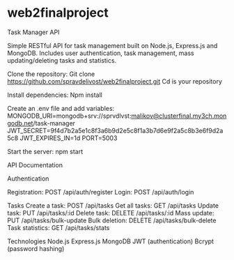 # web2finalproject

Task Manager API

Simple RESTful API for task management built on Node.js, Express.js and MongoDB. Includes user authentication, task management, mass updating/deleting tasks and statistics.


Clone the repository:
Git clone https://github.com/spravdelivost/web2finalproject.git
Cd is your repository

Install dependencies:
Npm install

Create an .env file and add variables:
MONGODB_URI=mongodb+srv://sprvdlvst:malikov@clusterfinal.my3ch.mongodb.net/task-manager
JWT_SECRET=9f4d7b2a5e1c8f3a6b9d2e5c8f1a3b7d6e9f2a5c8b3e6f9d2a5c8
JWT_EXPIRES_IN=1d
PORT=5003


Start the server:
npm start


API Documentation


Authentication


Registration: POST /api/auth/register
Login: POST /api/auth/login

Tasks
Create a task: POST /api/tasks
Get all tasks: GET /api/tasks
Update task: PUT /api/tasks/:id
Delete task: DELETE /api/tasks/:id
Mass update: PUT /api/tasks/bulk-update
Bulk deletion: DELETE /api/tasks/bulk-delete
Task statistics: GET /api/tasks/stats

Technologies
Node.js
Express.js
MongoDB
JWT (authentication)
Bcrypt (password hashing)
